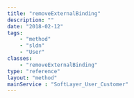 ```yaml
---
title: "removeExternalBinding"
description: ""
date: "2018-02-12"
tags:
    - "method"
    - "sldn"
    - "User"
classes:
    - "removeExternalBinding"
type: "reference"
layout: "method"
mainService : "SoftLayer_User_Customer"
---
```

